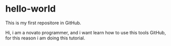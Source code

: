 # hello-world
This is my first repositore in GitHub.

Hi, i am a novato programmer, and i want learn how to use this tools GitHub, for this reason i am doing this tutorial.
